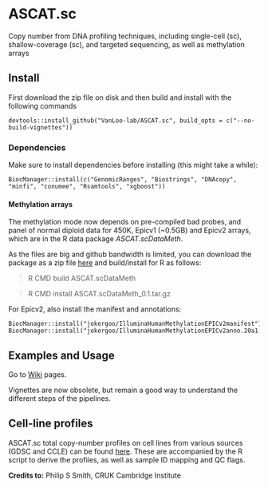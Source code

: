# ASCAT.sc
Copy number from DNA profiling techniques, including single-cell (sc),
shallow-coverage (sc), and targeted sequencing, as well as methylation arrays


## Install

First download the zip file on disk and then build and install with the following commands

```{r}
devtools::install_github("VanLoo-lab/ASCAT.sc", build_opts = c("--no-build-vignettes"))
```

### Dependencies 

Make sure to install dependencies before installing (this might take a while):

```{r}
BiocManager::install(c("GenomicRanges", "Biostrings", "DNAcopy", "minfi", "conumee", "Rsamtools", "xgboost"))
```

#### Methylation arrays
The methylation mode now depends on pre-compiled bad probes, and panel of
normal diploid data for 450K, Epicv1 (~0.5GB) and Epicv2 arrays,
which are in the R data package *ASCAT.scDataMeth*.

As the files are big and github bandwidth is limited, you can download
the package as a zip file
[here]((https://drive.google.com/drive/folders/1zDu5-WEYq3OQ8qSZANBOMYTw-H-LNWTU?usp=share_link))
and build/install for R as follows:

> R CMD build ASCAT.scDataMeth

> R CMD install ASCAT.scDataMeth_0.1.tar.gz

For Epicv2, also install the manifest and annotations:

```{r}
BiocManager::install("jokergoo/IlluminaHumanMethylationEPICv2manifest")
BiocManager::install("jokergoo/IlluminaHumanMethylationEPICv2anno.20a1.hg38")
```

## Examples and Usage

Go to [Wiki](https://github.com/VanLoo-lab/ASCAT.sc/wiki) pages.

Vignettes are now obsolete, but remain a good way to understand the
different steps of the pipelines.

## Cell-line profiles

ASCAT.sc total copy-number profiles on cell lines from various sources (GDSC and CCLE) can be found [here](https://drive.google.com/drive/folders/1RwhF9cw6KP55fHtlNKTzk36syXN9fspo?usp=sharing).
These are accompanied by the R script to derive the profiles, as well as sample ID mapping and QC flags.

**Credits to:** Philip S Smith, CRUK Cambridge Institute

